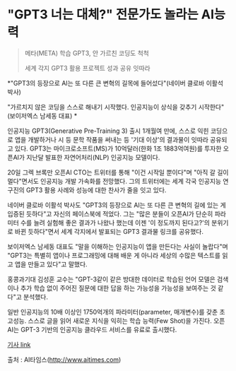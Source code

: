 # "GPT3 너는 대체?" 전문가도 놀라는 AI능력

> 메타(META) 학습 GPT3, 안 가르친 코딩도 척척
>
> 세계 각지 GPT3 활용 프로젝트 성과 공유 잇따라

*"GPT3의 등장으로 AI는 또 다른 큰 변혁의 길목에 들어섰다"(네이버 클로바 이활석 박사)

"가르치지 않은 코딩을 스스로 해내기 시작했다. 인공지능이 상식을 갖추기 시작한다" (보이저엑스 남세동 대표)
*

인공지능 GPT3(Generative Pre-Training 3) 출시 1개월여 만에, 스스로 익힌 코딩으로 앱을 개발하거나 시 등 문학 작품을 써내는 등 '기대 이상'의 결과물이 잇따라 공유되고 있다. 
GPT3는 마이크로소프트(MS)가 10억달러(한화 1조 1883억여원)를 투자한 오픈AI가 지난달 발표한 자연어처리(NLP) 인공지능 모델이다.

20일 그렉 브록만 오픈AI CTO는 트위터를 통해 "이건 시작일 뿐이다"며 "아직 갈 길이 멀다"면서도 인공지능 개발 가속화를 전망했다. 
그의 트위터에는 세계 각국 인공지능 연구진의 GPT3 활용 사례와 성능에 대한 찬사가 줄을 잇고 있다.

네이버 클로바 이활석 박사도 "GPT3의 등장으로 AI는 또 다른 큰 변혁의 길에 있는 게 입증된 듯하다"고 자신의 페이스북에 적었다. 
그는 "많은 분들이 오픈AI가 단순히 파라미터 수를 늘려 실험해 좋은 결과가 나왔나 했는데 이젠 '이 정도까지 된다고?'의 분위기로 바뀐 듯하다"면서 세계 각지에서 발표되는 GPT3 결과물 링크를 공유했다.

보이저엑스 남세동 대표도 "말을 이해하는 인공지능이 앱을 만든다는 사실이 놀랍다"며 "GPT3는 특별히 앱이나 프로그래밍에 대해 배운 게 아니라 세상의 수많은 텍스트를 읽고 앱을 만들고 있다"고 말했다. 

홍콩과기대 김성훈 교수는 "GPT-3같이 같은 방대한 데이터로 학습된 언어 모델은 검색이나 추가 학습 없이 주어진 질문에 대한 답을 하는 가능성을 가능성을 보여주는 것 같다"고 분석했다.

일반 인공지능의 10배 이상인 1750억개의 파라미터(parameter, 매개변수)를 갖춘 초고성능. 스스로 글을 읽어 새로운 지식을 익히는 학습 능력(Few Shot)을 가진다. 오픈AI는 GPT-3 기반의 인공지능 클라우드 서비스를 유료로 출시했다.

[기사 link](http://www.aitimes.com/news/articleView.html?idxno=130789)

출처 : AI타임스(http://www.aitimes.com)
